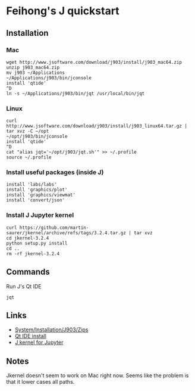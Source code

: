 # Feihong's J quickstart

## Installation

### Mac

    wget http://www.jsoftware.com/download/j903/install/j903_mac64.zip
    unzip j903_mac64.zip
    mv j903 ~/Applications
    ~/Applications/j903/bin/jconsole
    install 'qtide'
    ^D
    ln -s ~/Applications/j903/bin/jqt /usr/local/bin/jqt

### Linux

    curl http://www.jsoftware.com/download/j903/install/j903_linux64.tar.gz | tar xvz -C ~/opt
    ~/opt/j903/bin/jconsole
    install 'qtide'
    ^D
    cat "alias jqt='~/opt/j903/jqt.sh'" >> ~/.profile
    source ~/.profile

### Install useful packages (inside J)

    install 'labs/labs'
    install 'graphics/plot'
    install 'graphics/viewmat'
    install 'convert/json'

### Install J Jupyter kernel

    curl https://github.com/martin-saurer/jkernel/archive/refs/tags/3.2.4.tar.gz | tar xvz
    cd jkernel-3.2.4
    python setup.py install
    cd ..
    rm -rf jkernel-3.2.4

## Commands

Run J's Qt IDE

    jqt

## Links

- [System/Installation/J903/Zips](https://code.jsoftware.com/wiki/System/Installation/J903/Zips)
- [Qt IDE install](https://code.jsoftware.com/wiki/Guides/Qt_IDE/Install)
- [J kernel for Jupyter](https://github.com/martin-saurer/jkernel)

## Notes

Jkernel doesn't seem to work on Mac right now. Seems like the problem is that it lower cases all paths.

